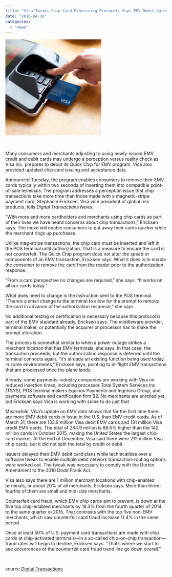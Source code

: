 ```yaml
---
title: "Visa Tweaks Chip Card Processing Protocol; Says EMV Debit Cards Now Surpass Their Credit Brethren"
date: "2016-04-20"
categories: 
  - "news"
---
```


[![More-information-on-Visa-chip-credit-cards](images/More-information-on-Visa-chip-credit-cards-300x300.jpg)](http://cwamerchantservices.com/wp-content/uploads/2016/04/More-information-on-Visa-chip-credit-cards.jpg)

 

Many consumers and merchants adjusting to using newly-issued EMV credit and debit cards may undergo a perception versus reality check as Visa Inc. prepares to debut its Quick Chip for EMV program. Visa also provided updated chip card issuing and acceptance data.

Announced Tuesday, the program enables consumers to remove their EMV cards typically within two seconds of inserting them into compatible point-of-sale terminals. The program addresses a perception issue that chip transactions take more time than those made with a magnetic-stripe payment card, Stephanie Ericksen, Visa vice president of global risk products, tells _Digital Transactions News_.

“With more and more cardholders and merchants using chip cards as part of their lives we have heard concerns about chip transactions,” Ericksen says. The move will enable consumers to put away their cards quicker while the merchant rings up purchases.

Unlike mag-stripe transactions, the chip card must be inserted and left in the POS terminal until authorization. That is a measure to ensure the card is not counterfeit. The Quick Chip program does not alter the speed or components of an EMV transaction, Ericksen says. What it does is to enable the consumer to remove the card from the reader prior to the authorization response.

“From a card perspective no changes are required,” she says. “It works on all our cards today.”

What does need to change is the instruction sent to the POS terminal. “There’s a small change to the terminal to allow for the prompt to remove the card in advance of the authorization response,” she says.

No additional testing or certification is necessary because this protocol is part of the EMV standard already, Ericksen says. The middleware provider, terminal maker, or potentially the acquirer or processor has to make the prompt alteration.

The process is somewhat similar to when a power outage strikes a merchant location that has EMV terminals, she says. In that case, the transaction proceeds, but the authorization response is deferred until the terminal connects again. “It’s already an existing function being used today in some environments,” Ericksen says, pointing to in-flight EMV transactions that are processed once the plane lands.

Already, some payments-industry companies are working with Visa on reduced insertion times, including processor Total System Services Inc. (TSYS), POS terminal makers Equinox Payments and Ingenico Group, and payments software and certification firm B2. No merchants are enrolled yet, but Ericksen says Visa is working with some to do just that.

Meanwhile, Visa’s update on EMV data shows that for the first time there are more EMV debit cards in issue in the U.S. than EMV credit cards. As of March 31, there are 133.9 million Visa debit EMV cards and 131 million Visa credit EMV cards. The total of 264.9 million is 86.6% higher than the 142 million cards in October 2015, making the United States the largest chip-card market. At the end of December, Visa said there were 212 million Visa chip cards, but it did not split the total by credit or debit.

Issuers delayed their EMV debit card plans while technicalities over a software tweak to enable multiple debit network transaction-routing options were worked out. The tweak was necessary to comply with the Durbin Amendment to the 2010 Dodd Frank Act.

Visa also says there are 1 million merchant locations with chip-enabled terminals, or about 20% of all merchants, Ericksen says. More than three-fourths of them are small and mid-size merchants.

Counterfeit card fraud, which EMV chip cards aim to prevent, is down at the five top chip-enabled merchants by 18.3% from the fourth quarter of 2014 to the same quarter in 2015. That contrasts with the top five non-EMV merchants, which saw counterfeit card fraud increase 11.4% in the same period.

Once at least 50% of U.S. payment card transactions are made with chip cards at chip-activated terminals—in a so-called chip-on-chip transaction—fraud rates will begin to decline, Ericksen says. “That’s where we start to see occurrences of the counterfeit card fraud trend line go down overall.”

 

source [Digital Transactions](http://www.digitaltransactions.net/news/story/Visa-Tweaks-Chip-Card-Processing-Protocol_-Says-EMV-Debit-Cards-Now-Surpass-Their-Credit-Brethren)
